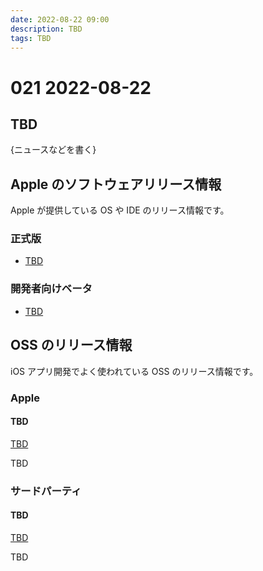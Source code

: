 ```yaml
---
date: 2022-08-22 09:00
description: TBD
tags: TBD
---
```

# 021 2022-08-22

## TBD

{ニュースなどを書く}

## Apple のソフトウェアリリース情報

Apple が提供している OS や IDE のリリース情報です。

### 正式版

- [TBD](TBD)

### 開発者向けベータ

- [TBD](TBD)

## OSS のリリース情報

iOS アプリ開発でよく使われている OSS のリリース情報です。

### Apple

#### TBD

[TBD](TBD)

TBD

### サードパーティ

#### TBD

[TBD](TBD)

TBD
